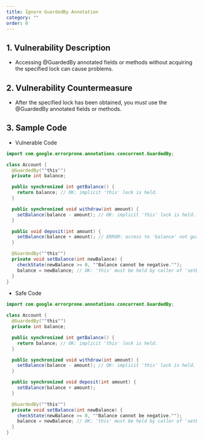 ```yaml
---
title: Ignore GuardedBy Annotation
category: ""
order: 0
---
```


## 1. Vulnerability Description
* Accessing @GuardedBy annotated fields or methods without acquiring the specified lock can cause problems.

## 2. Vulnerability Countermeasure
* After the specified lock has been obtained, you must use the @GuardedBy annotated fields or methods.

## 3. Sample Code
* Vulnerable Code

```java
import com.google.errorprone.annotations.concurrent.GuardedBy;

class Account {
  @GuardedBy(""this"")
  private int balance;

  public synchronized int getBalance() {
    return balance; // OK: implicit 'this' lock is held.
  }

  public synchronized void withdraw(int amount) {
    setBalance(balance - amount); // OK: implicit 'this' lock is held.
  }

  public void deposit(int amount) {
    setBalance(balance + amount); // ERROR: access to 'balance' not guarded by 'this'.
  }

  @GuardedBy(""this"")
  private void setBalance(int newBalance) {
    checkState(newBalance >= 0, ""Balance cannot be negative."");
    balance = newBalance; // OK: 'this' must be held by caller of 'setBalance'.
  }
}
```


* Safe Code

```java
import com.google.errorprone.annotations.concurrent.GuardedBy;

class Account {
  @GuardedBy(""this"")
  private int balance;

  public synchronized int getBalance() {
    return balance; // OK: implicit 'this' lock is held.
  }

  public synchronized void withdraw(int amount) {
    setBalance(balance - amount); // OK: implicit 'this' lock is held.
  }

  public synchronized void deposit(int amount) {
    setBalance(balance + amount);
  }

  @GuardedBy(""this"")
  private void setBalance(int newBalance) {
    checkState(newBalance >= 0, ""Balance cannot be negative."");
    balance = newBalance; // OK: 'this' must be held by caller of 'setBalance'.
  }
}
```
